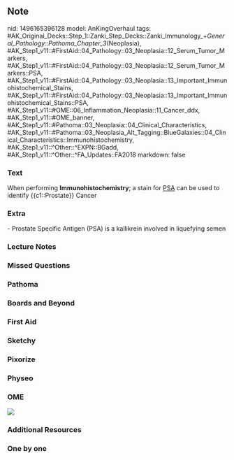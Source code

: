 ## Note
nid: 1496165396128
model: AnKingOverhaul
tags: #AK_Original_Decks::Step_1::Zanki_Step_Decks::Zanki_Immunology_+_General_Pathology::Pathoma_Chapter_3_(Neoplasia), #AK_Step1_v11::#FirstAid::04_Pathology::03_Neoplasia::12_Serum_Tumor_Markers, #AK_Step1_v11::#FirstAid::04_Pathology::03_Neoplasia::12_Serum_Tumor_Markers::PSA, #AK_Step1_v11::#FirstAid::04_Pathology::03_Neoplasia::13_Important_Immunohistochemical_Stains, #AK_Step1_v11::#FirstAid::04_Pathology::03_Neoplasia::13_Important_Immunohistochemical_Stains::PSA, #AK_Step1_v11::#OME::06_Inflammation_Neoplasia::11_Cancer_ddx, #AK_Step1_v11::#OME_banner, #AK_Step1_v11::#Pathoma::03_Neoplasia::04_Clinical_Characteristics, #AK_Step1_v11::#Pathoma::03_Neoplasia_Alt_Tagging::BlueGalaxies::04_Clinical_Characteristics::Immunohistochemistry, #AK_Step1_v11::^Other::^EXPN::BGadd, #AK_Step1_v11::^Other::^FA_Updates::FA2018
markdown: false

### Text
<div>
  When performing <b>Immunohistochemistry</b>; a stain for
  <u>PSA</u> can be used to identify {{c1::Prostate}} Cancer
</div>

### Extra
<div>
  - Prostate Specific Antigen (PSA) is a kallikrein involved in
  liquefying semen
</div>

### Lecture Notes


### Missed Questions


### Pathoma


### Boards and Beyond


### First Aid


### Sketchy


### Pixorize


### Physeo


### OME
<div class="ome-widget">
  <a href="https://onlinemeded.org?ref=anki"><img src=
  "_OME_AnkiFlashcards_General_4.png"></a>
</div>

### Additional Resources


### One by one

